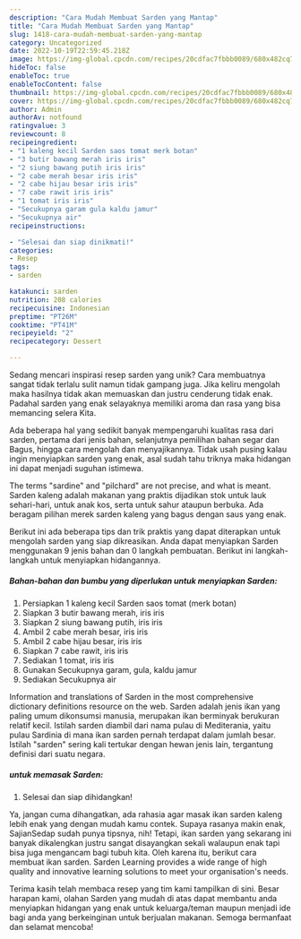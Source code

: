 ```yaml
---
description: "Cara Mudah Membuat Sarden yang Mantap"
title: "Cara Mudah Membuat Sarden yang Mantap"
slug: 1418-cara-mudah-membuat-sarden-yang-mantap
category: Uncategorized
date: 2022-10-19T22:59:45.218Z
image: https://img-global.cpcdn.com/recipes/20cdfac7fbbb0089/680x482cq70/sarden-foto-resep-utama.jpg
hideToc: false
enableToc: true
enableTocContent: false
thumbnail: https://img-global.cpcdn.com/recipes/20cdfac7fbbb0089/680x482cq70/sarden-foto-resep-utama.jpg
cover: https://img-global.cpcdn.com/recipes/20cdfac7fbbb0089/680x482cq70/sarden-foto-resep-utama.jpg
author: Admin
authorAv: notfound
ratingvalue: 3
reviewcount: 8
recipeingredient:
- "1 kaleng kecil Sarden saos tomat merk botan"
- "3 butir bawang merah iris iris"
- "2 siung bawang putih iris iris"
- "2 cabe merah besar iris iris"
- "2 cabe hijau besar iris iris"
- "7 cabe rawit iris iris"
- "1 tomat iris iris"
- "Secukupnya garam gula kaldu jamur"
- "Secukupnya air"
recipeinstructions:

- "Selesai dan siap dinikmati!"
categories:
- Resep
tags:
- sarden

katakunci: sarden 
nutrition: 208 calories
recipecuisine: Indonesian
preptime: "PT26M"
cooktime: "PT41M"
recipeyield: "2"
recipecategory: Dessert

---
```





Sedang mencari inspirasi resep sarden yang unik? Cara membuatnya sangat tidak terlalu sulit namun tidak gampang juga. Jika keliru mengolah maka hasilnya tidak akan memuaskan dan justru cenderung tidak enak. Padahal sarden yang enak selayaknya memiliki aroma dan rasa yang bisa memancing selera Kita.





Ada beberapa hal yang sedikit banyak mempengaruhi kualitas rasa dari sarden, pertama dari jenis bahan, selanjutnya pemilihan bahan segar dan Bagus, hingga cara mengolah dan menyajikannya. Tidak usah pusing kalau ingin menyiapkan sarden yang enak,      asal sudah tahu triknya maka hidangan ini dapat menjadi suguhan istimewa.














The terms &#34;sardine&#34; and &#34;pilchard&#34; are not precise, and what is meant. Sarden kaleng adalah makanan yang praktis dijadikan stok untuk lauk sehari-hari, untuk anak kos, serta untuk sahur ataupun berbuka. Ada beragam pilihan merek sarden kaleng yang bagus dengan saus yang enak.






Berikut ini ada beberapa tips dan trik praktis yang dapat diterapkan untuk mengolah sarden yang siap dikreasikan. Anda dapat menyiapkan Sarden menggunakan 9 jenis bahan dan 0 langkah pembuatan. Berikut ini langkah-langkah untuk menyiapkan hidangannya.

<!--inarticleads1-->

##### Bahan-bahan dan bumbu yang diperlukan untuk menyiapkan Sarden:

1. Persiapkan 1 kaleng kecil Sarden saos tomat (merk botan)
1. Siapkan 3 butir bawang merah, iris iris
1. Siapkan 2 siung bawang putih, iris iris
1. Ambil 2 cabe merah besar, iris iris
1. Ambil 2 cabe hijau besar, iris iris
1. Siapkan 7 cabe rawit, iris iris
1. Sediakan 1 tomat, iris iris
1. Gunakan Secukupnya garam, gula, kaldu jamur
1. Sediakan Secukupnya air


Information and translations of Sarden in the most comprehensive dictionary definitions resource on the web. Sarden adalah jenis ikan yang paling umum dikonsumsi manusia, merupakan ikan berminyak berukuran relatif kecil. Istilah sarden diambil dari nama pulau di Mediterania, yaitu pulau Sardinia di mana ikan sarden pernah terdapat dalam jumlah besar. Istilah &#34;sarden&#34; sering kali tertukar dengan hewan jenis lain, tergantung definisi dari suatu negara. 

<!--inarticleads2-->

#####  untuk memasak Sarden:


1. Selesai dan siap dihidangkan!

Ya, jangan cuma dihangatkan, ada rahasia agar masak ikan sarden kaleng lebih enak yang dengan mudah kamu contek. Supaya rasanya makin enak, SajianSedap sudah punya tipsnya, nih! Tetapi, ikan sarden yang sekarang ini banyak dikalengkan justru sangat disayangkan sekali walaupun enak tapi bisa juga mengancam bagi tubuh kita. Oleh karena itu, berikut cara membuat ikan sarden. Sarden Learning provides a wide range of high quality and innovative learning solutions to meet your organisation&#39;s needs. 

Terima kasih telah membaca resep yang tim kami tampilkan di sini. Besar harapan kami, olahan Sarden yang mudah di atas dapat membantu anda menyiapkan hidangan yang enak untuk keluarga/teman maupun menjadi ide bagi anda yang berkeinginan untuk berjualan makanan. Semoga bermanfaat dan selamat mencoba!
